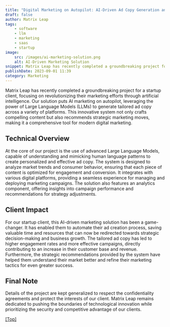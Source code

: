 ```yaml
---
title: "Digital Marketing on Autopilot: AI-Driven Ad Copy Generation and Marketing Tactics"
draft: false
author: Matrix Leap
tags:
    - software
    - llm
    - marketing
    - saas
    - startup
image:
    src: /images/ai-marketing-solution.png
    alt: AI-Driven Marketing Solution
snippet: Matrix Leap has recently completed a groundbreaking project for a startup client, focusing on revolutionizing their marketing efforts through artificial intelligence. Our solution puts AI marketing on autopilot, leveraging the power of Large Language Models (LLMs) to generate tailored ad copy across a variety of platforms. This innovative system not only crafts compelling content but also recommends strategic marketing moves, making it a comprehensive tool for modern digital marketing.
publishDate: 2023-09-01 11:39
category: Marketing
---
```


Matrix Leap has recently completed a groundbreaking project for a startup client, focusing on revolutionizing their marketing efforts through artificial intelligence. Our solution puts AI marketing on autopilot, leveraging the power of Large Language Models (LLMs) to generate tailored ad copy across a variety of platforms. This innovative system not only crafts compelling content but also recommends strategic marketing moves, making it a comprehensive tool for modern digital marketing.

## Technical Overview

At the core of our project is the use of advanced Large Language Models, capable of understanding and mimicking human language patterns to create personalized and effective ad copy. The system is designed to analyze market trends and consumer behavior, ensuring that each piece of content is optimized for engagement and conversion. It integrates with various digital platforms, providing a seamless experience for managing and deploying marketing campaigns. The solution also features an analytics component, offering insights into campaign performance and recommendations for strategy adjustments.

## Client Impact

For our startup client, this AI-driven marketing solution has been a game-changer. It has enabled them to automate their ad creation process, saving valuable time and resources that can now be redirected towards strategic decision-making and business growth. The tailored ad copy has led to higher engagement rates and more effective campaigns, directly contributing to an increase in their customer base and revenue. Furthermore, the strategic recommendations provided by the system have helped them understand their market better and refine their marketing tactics for even greater success.

## Final Note

Details of the project are kept generalized to respect the confidentiality agreements and protect the interests of our client. Matrix Leap remains dedicated to pushing the boundaries of technological innovation while prioritizing the security and competitive advantage of our clients.

<a href="#top">[Top]</a>
